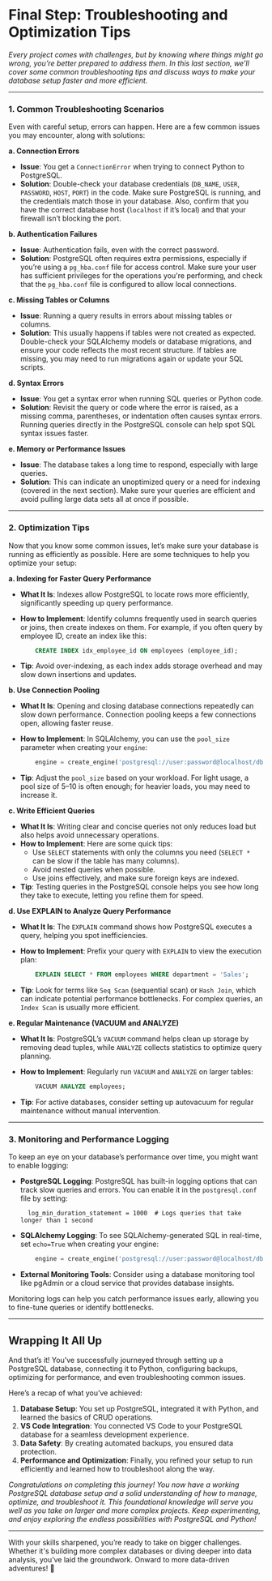 # **Final Step: Troubleshooting and Optimization Tips**

*Every project comes with challenges, but by knowing where things might go wrong, you’re better prepared to address them. In this last section, we’ll cover some common troubleshooting tips and discuss ways to make your database setup faster and more efficient.*

___

### **1. Common Troubleshooting Scenarios**

Even with careful setup, errors can happen. Here are a few common issues you may encounter, along with solutions:

**a. Connection Errors**  

- **Issue**: You get a `ConnectionError` when trying to connect Python to PostgreSQL.
- **Solution**: Double-check your database credentials (`DB_NAME`, `USER`, `PASSWORD`, `HOST`, `PORT`) in the code. Make sure PostgreSQL is running, and the credentials match those in your database. Also, confirm that you have the correct database host (`localhost` if it’s local) and that your firewall isn’t blocking the port.

**b. Authentication Failures**  

- **Issue**: Authentication fails, even with the correct password.
- **Solution**: PostgreSQL often requires extra permissions, especially if you’re using a `pg_hba.conf` file for access control. Make sure your user has sufficient privileges for the operations you're performing, and check that the `pg_hba.conf` file is configured to allow local connections.

**c. Missing Tables or Columns**  

- **Issue**: Running a query results in errors about missing tables or columns.
- **Solution**: This usually happens if tables were not created as expected. Double-check your SQLAlchemy models or database migrations, and ensure your code reflects the most recent structure. If tables are missing, you may need to run migrations again or update your SQL scripts.

**d. Syntax Errors**  

- **Issue**: You get a syntax error when running SQL queries or Python code.
- **Solution**: Revisit the query or code where the error is raised, as a missing comma, parentheses, or indentation often causes syntax errors. Running queries directly in the PostgreSQL console can help spot SQL syntax issues faster.

**e. Memory or Performance Issues**  

- **Issue**: The database takes a long time to respond, especially with large queries.
- **Solution**: This can indicate an unoptimized query or a need for indexing (covered in the next section). Make sure your queries are efficient and avoid pulling large data sets all at once if possible.

___

### **2. Optimization Tips**

Now that you know some common issues, let’s make sure your database is running as efficiently as possible. Here are some techniques to help you optimize your setup:

**a. Indexing for Faster Query Performance**

- **What It Is**: Indexes allow PostgreSQL to locate rows more efficiently, significantly speeding up query performance.
- **How to Implement**: Identify columns frequently used in search queries or joins, then create indexes on them. For example, if you often query by employee ID, create an index like this:

  ```sql
      CREATE INDEX idx_employee_id ON employees (employee_id);
  ```

- **Tip**: Avoid over-indexing, as each index adds storage overhead and may slow down insertions and updates.

**b. Use Connection Pooling**

- **What It Is**: Opening and closing database connections repeatedly can slow down performance. Connection pooling keeps a few connections open, allowing faster reuse.
- **How to Implement**: In SQLAlchemy, you can use the `pool_size` parameter when creating your `engine`:

  ```python
      engine = create_engine('postgresql://user:password@localhost/dbname', pool_size=10)
  ```

- **Tip**: Adjust the `pool_size` based on your workload. For light usage, a pool size of 5–10 is often enough; for heavier loads, you may need to increase it.

**c. Write Efficient Queries**

- **What It Is**: Writing clear and concise queries not only reduces load but also helps avoid unnecessary operations.
- **How to Implement**: Here are some quick tips:
  - Use `SELECT` statements with only the columns you need (`SELECT *` can be slow if the table has many columns).
  - Avoid nested queries when possible.
  - Use joins effectively, and make sure foreign keys are indexed.
- **Tip**: Testing queries in the PostgreSQL console helps you see how long they take to execute, letting you refine them for speed.

**d. Use EXPLAIN to Analyze Query Performance**

- **What It Is**: The `EXPLAIN` command shows how PostgreSQL executes a query, helping you spot inefficiencies.
- **How to Implement**: Prefix your query with `EXPLAIN` to view the execution plan:

  ```sql
      EXPLAIN SELECT * FROM employees WHERE department = 'Sales';
  ```

- **Tip**: Look for terms like `Seq Scan` (sequential scan) or `Hash Join`, which can indicate potential performance bottlenecks. For complex queries, an `Index Scan` is usually more efficient.

**e. Regular Maintenance (VACUUM and ANALYZE)**

- **What It Is**: PostgreSQL’s `VACUUM` command helps clean up storage by removing dead tuples, while `ANALYZE` collects statistics to optimize query planning.
- **How to Implement**: Regularly run `VACUUM` and `ANALYZE` on larger tables:

  ```sql
      VACUUM ANALYZE employees;
  ```
  
- **Tip**: For active databases, consider setting up autovacuum for regular maintenance without manual intervention.

___

### **3. Monitoring and Performance Logging**

To keep an eye on your database’s performance over time, you might want to enable logging:

- **PostgreSQL Logging**: PostgreSQL has built-in logging options that can track slow queries and errors. You can enable it in the `postgresql.conf` file by setting:

  ```plaintext
    log_min_duration_statement = 1000  # Logs queries that take longer than 1 second
  ```

- **SQLAlchemy Logging**: To see SQLAlchemy-generated SQL in real-time, set `echo=True` when creating your engine:

  ```python
      engine = create_engine('postgresql://user:password@localhost/dbname', echo=True)
  ```

- **External Monitoring Tools**: Consider using a database monitoring tool like pgAdmin or a cloud service that provides database insights.

Monitoring logs can help you catch performance issues early, allowing you to fine-tune queries or identify bottlenecks.

___

## **Wrapping It All Up**

And that’s it! You’ve successfully journeyed through setting up a PostgreSQL database, connecting it to Python, configuring backups, optimizing for performance, and even troubleshooting common issues.

Here’s a recap of what you’ve achieved:

1. **Database Setup**: You set up PostgreSQL, integrated it with Python, and learned the basics of CRUD operations.
2. **VS Code Integration**: You connected VS Code to your PostgreSQL database for a seamless development experience.
3. **Data Safety**: By creating automated backups, you ensured data protection.
4. **Performance and Optimization**: Finally, you refined your setup to run efficiently and learned how to troubleshoot along the way.

*Congratulations on completing this journey! You now have a working PostgreSQL database setup and a solid understanding of how to manage, optimize, and troubleshoot it. This foundational knowledge will serve you well as you take on larger and more complex projects. Keep experimenting, and enjoy exploring the endless possibilities with PostgreSQL and Python!*

___

With your skills sharpened, you’re ready to take on bigger challenges. Whether it's building more complex databases or diving deeper into data analysis, you’ve laid the groundwork. Onward to more data-driven adventures! 🎉
